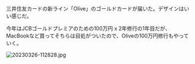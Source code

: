 三井住友カードの新ライン「Olive」のゴールドカードが届いた。デザインはいい感じだ。

今年はJCBゴールドプレミアのための100万円 x 2年修行の1年目だが、MacBookなど買ってそちらは目処がついたので、Oliveの100万円修行もやっていく。

![20230326-112828.jpg](https://ceshmina-photos.s3.ap-northeast-1.amazonaws.com/medium/202303/20230326-112828.jpg)
